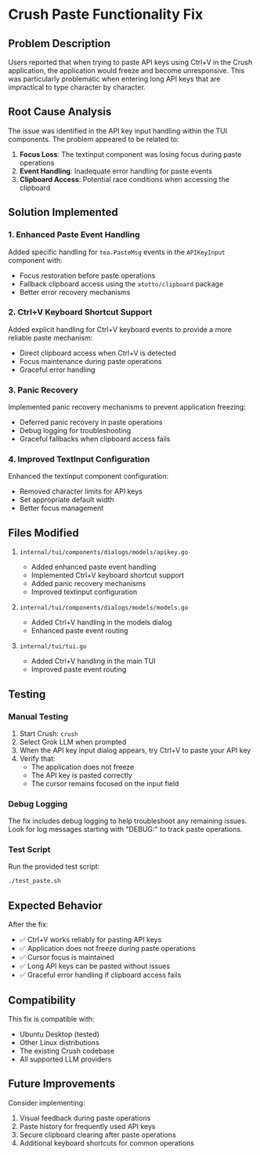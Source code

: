 # Crush Paste Functionality Fix

## Problem Description

Users reported that when trying to paste API keys using Ctrl+V in the Crush application, the application would freeze and become unresponsive. This was particularly problematic when entering long API keys that are impractical to type character by character.

## Root Cause Analysis

The issue was identified in the API key input handling within the TUI components. The problem appeared to be related to:

1. **Focus Loss**: The textinput component was losing focus during paste operations
2. **Event Handling**: Inadequate error handling for paste events
3. **Clipboard Access**: Potential race conditions when accessing the clipboard

## Solution Implemented

### 1. Enhanced Paste Event Handling

Added specific handling for `tea.PasteMsg` events in the `APIKeyInput` component with:
- Focus restoration before paste operations
- Fallback clipboard access using the `atotto/clipboard` package
- Better error recovery mechanisms

### 2. Ctrl+V Keyboard Shortcut Support

Added explicit handling for Ctrl+V keyboard events to provide a more reliable paste mechanism:
- Direct clipboard access when Ctrl+V is detected
- Focus maintenance during paste operations
- Graceful error handling

### 3. Panic Recovery

Implemented panic recovery mechanisms to prevent application freezing:
- Deferred panic recovery in paste operations
- Debug logging for troubleshooting
- Graceful fallbacks when clipboard access fails

### 4. Improved TextInput Configuration

Enhanced the textinput component configuration:
- Removed character limits for API keys
- Set appropriate default width
- Better focus management

## Files Modified

1. `internal/tui/components/dialogs/models/apikey.go`
   - Added enhanced paste event handling
   - Implemented Ctrl+V keyboard shortcut support
   - Added panic recovery mechanisms
   - Improved textinput configuration

2. `internal/tui/components/dialogs/models/models.go`
   - Added Ctrl+V handling in the models dialog
   - Enhanced paste event routing

3. `internal/tui/tui.go`
   - Added Ctrl+V handling in the main TUI
   - Improved paste event routing

## Testing

### Manual Testing

1. Start Crush: `crush`
2. Select Grok LLM when prompted
3. When the API key input dialog appears, try Ctrl+V to paste your API key
4. Verify that:
   - The application does not freeze
   - The API key is pasted correctly
   - The cursor remains focused on the input field

### Debug Logging

The fix includes debug logging to help troubleshoot any remaining issues. Look for log messages starting with "DEBUG:" to track paste operations.

### Test Script

Run the provided test script:
```bash
./test_paste.sh
```

## Expected Behavior

After the fix:
- ✅ Ctrl+V works reliably for pasting API keys
- ✅ Application does not freeze during paste operations
- ✅ Cursor focus is maintained
- ✅ Long API keys can be pasted without issues
- ✅ Graceful error handling if clipboard access fails

## Compatibility

This fix is compatible with:
- Ubuntu Desktop (tested)
- Other Linux distributions
- The existing Crush codebase
- All supported LLM providers

## Future Improvements

Consider implementing:
1. Visual feedback during paste operations
2. Paste history for frequently used API keys
3. Secure clipboard clearing after paste operations
4. Additional keyboard shortcuts for common operations